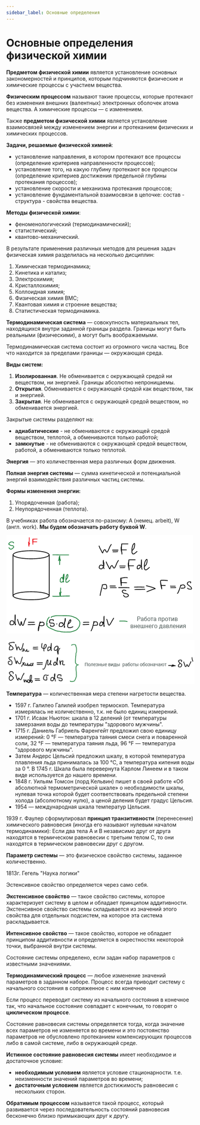 ```yaml
---
sidebar_label: Основные определения
---
```


# Основные определения физической химии

**Предметом физической химии** является установление основных закономерностей и принципов, которым подчиняются физические и химические процессы с участием вещества.

**Физическим процессом** называют такие процессы, которые протекают без изменения внешних (валентных) электронных оболочек атома вещества. А химические процессы — с изменением.

Также **предметом физической химии** является установление взаимосвязей между изменением энергии и протеканием физических и химических процессов.

**Задачи, решаемые физической химией**:

* установление направления, в котором протекают все процессы (определение критериев направленности процессов);
* установление того, на какую глубину протекают все процессы (определение критериев достижения предельной глубины протекания процессов);
* установление скорости и механизма протекания процессов;
* установление фундаментальной взаимосвязи в цепочке: состав - структура - свойства вещества.

**Методы физической химии**:

* феноменологический (термодинамический);
* статистический;
* квантово-механический.

В результате применения различных методов для решения задач физическая химия разделилась на несколько дисциплин:

1. Химическая термодинамика;
2. Кинетика и катализ;
3. Электрохимия;
4. Кристаллохимия;
5. Коллоидная химия;
6. Физическая химия ВМС;
7. Квантовая химия и строение вещества;
8. Статистическая термодинамика.

**Термодинамическая система** — совокупность материальных тел, находящихся внутри заданной границы раздела. Границы могут быть реальными (физическими), а могут быть воображаемыми.

Термодинамическая система состоит из огромного числа частиц. Все что находится за пределами границы — окружающая среда.

**Виды систем:**

1. **Изолированная**. Не обменивается с окружающей средой ни веществом, ни энергией. Границы абсолютно непроницаемы.
2. **Открытая**. Обменивается с окружающей средой как веществом, так и энергией.
3. **Закрытая**. Не обменивается с окружающей средой веществом, но обменивается энергией.

Закрытые системы разделяют на:

* **адиабатические** - не обмениваются с окружающей средой веществом, теплотой, а обмениваются только работой;
* **замкнутые** - не обмениваются с окружающей средой веществом, работой, а обмениваются только теплотой.

**Энергия** — это количественная мера различных форм движения.

**Полная энергия системы** — сумма кинетической и потенциальной энергий взаимодействия различных частиц системы.

**Формы изменения энергии:**

1. Упорядоченная (работа);
2. Неупорядоченная (теплота).

В учебниках работа обозначается по-разному: А (немец. arbeit), W (англ. work). **Мы будем обозначать работу буквой W**.

![Работа против внешнего давления](../images/fh/osnovnye-ponyatiya/osnovnye-ponyatiya-i-opredeleniya_clip_image001.png)

![Полезные виды работ](../images/fh/osnovnye-ponyatiya/osnovnye-ponyatiya-i-opredeleniya_clip_image001_0000.png)

**Температура** — количественная мера степени нагретости вещества.

* 1597 г. Галилео Галилей изобрел термоскоп. Температура измерялась не количественно, т.к. не было единиц измерений.
* 1701 г. Исаак Ньютон: шкала в 12 делений (от температуры замерзания воды до температуры "здорового мужчины".
* 1715 г. Даниель Габриель Фаренгейт предложил свою единицу измерений: 0 °F — температура таяния смеси снега и поваренной соли, 32 °F — температура таяния льда, 96 °F — температура "здорового мужчины".
* Затем Андерс Цельсий предложил шкалу, в которой температура плавления льда принималась за 100 °С, а температура кипения воды за 0 °. В 1745 г. Шкала была перевернута Карлом Линеем и в таком виде используется до нашего времени.
* 1848 г. Уильям Томсон (лорд Кельвин) пишет в своей работе «Об абсолютной термометрической шкале» о необходимости шкалы, нулевая точка которой будет соответствовать предельной степени холода (абсолютному нулю), а ценой деления будет градус Цельсия.
* 1954 — международная шкала температур Цельсия.

1939 г. Фаулер сформулировал **принцип транзитивности** (перенесение) химического равновесия (иногда его называют нулевым началом термодинамики): Если два тела А и B независимо друг от друга находятся в термическом равновесии с третьим телом C, то они находятся в термическом равновесии друг с другом.

**Параметр системы** — это физическое свойство системы, заданное количественно.

1813г. Гегель "Наука логики"

Эстенсивное свойство определяется через само себя.

**Экстенсивное свойство** — такое свойство системы, которое характеризует систему в целом и обладает принципом аддитивности. Экстенсивное свойство системы складывается из значений этого свойства для отдельных подсистем, на которое эта система раскладывается.

**Интенсивное свойство** — такое свойство, которое не обладает принципом аддитивности и определяется в окрестностях некоторой точки, выбранной внутри системы.

Состояние системы определено, если задан набор параметров с известными значениями.

**Термодинамический процесс** — любое изменение значений параметров в заданном наборе. Процесс всегда приводит систему с начального состояния в сопряженное с ним конечное

Если процесс переводит систему из начального состояния в конечное так, что начальное состояние совпадает с конечным, то говорят о **циклическом процессе**.

Состояние равновесия системы определяется тогда, когда значение всех параметров не изменяется во времени и это постоянство параметров не обусловлено протеканием компенсирующих процессов либо в самой системе, либо в окружающей среде.

**Истинное состояние равновесия системы** имеет необходимое и достаточное условие:

* **необходимым условием** является условие стационарности. т.е. неизменности значений параметров во времени;
* **достаточным условием** является достижимость равновесия с нескольких сторон.

**Обратимым процессом** называется такой процесс, который развивается через последовательность состояний равновесия бесконечно близко примыкающих друг к другу.

